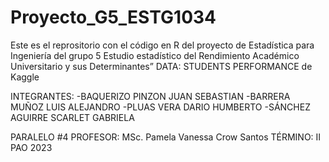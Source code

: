 # Proyecto_G5_ESTG1034
Este es el reprositorio con el código en R del proyecto de Estadística para Ingeniería del grupo 5
Estudio estadístico del Rendimiento Académico Universitario y sus Determinantes”
DATA: STUDENTS PERFORMANCE de Kaggle

INTEGRANTES:
-BAQUERIZO PINZON JUAN SEBASTIAN
-BARRERA MUÑOZ LUIS ALEJANDRO
-PLUAS VERA DARIO HUMBERTO
-SÁNCHEZ AGUIRRE SCARLET GABRIELA

PARALELO #4
PROFESOR: MSc. Pamela Vanessa Crow Santos
TÉRMINO: II PAO 2023
